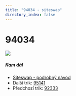 ```yaml
---
title: "94034 - siteswap"
directory_index: false
---
```


# 94034

![](/animace/siteswap/94034.gif)

##### Kam dál

- [Siteswap - podrobný návod](/siteswap.html "Podrobné vysvětlení siteswapů..")
- Další trik: [95141](95141.html "Siteswap 95141")
- Předchozí trik: [92333](92333.html "Siteswap 92333")

